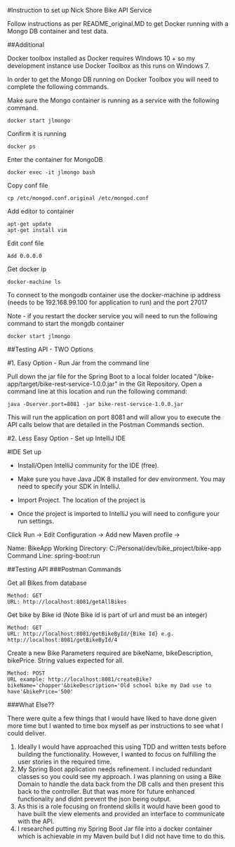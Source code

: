 #Instruction to set up Nick Shore Bike API Service

Follow instructions as per README_original.MD to get Docker running with a Mongo DB container and test data.

##Additional

Docker toolbox installed as Docker requires WIndows 10 + so my development instance use Docker Toolbox as this runs on Windows 7.

In order to get the Mongo DB running on Docker Toolbox you will need to complete the following commands.

Make sure the Mongo container is running as a service with the following command.
```
docker start jlmongo
```

Confirm it is running
```
docker ps
```

Enter the container for MongoDB
```
docker exec -it jlmongo bash
```

Copy conf file
```
cp /etc/mongod.conf.original /etc/mongod.conf
```

Add editor to container
```
apt-get update
apt-get install vim
```

Edit conf file
```
Add 0.0.0.0
```

Get docker ip
```
docker-machine ls
```

To connect to the mongodb container use the docker-machine ip address (needs to be 192.168.99.100 for application to run) and the port 27017

Note - if you restart the docker service you will need to run the following command to start the mongdb container
```
docker start jlmongo
```

##Testing API - TWO Options

#1. Easy Option - Run Jar from the command line

Pull down the jar file for the Spring Boot to a local folder located "/bike-app/target/bike-rest-service-1.0.0.jar" in the Git Repository.  Open a command line at this location and run the following command:
```
java -Dserver.port=8081 -jar bike-rest-service-1.0.0.jar
```

This will run the application on port 8081 and will allow you to execute the API calls below that are detailed in the Postman Commands section. 


#2. Less Easy Option - Set up IntelliJ IDE

#IDE Set up
- Install/Open IntelliJ community for the IDE (free).

- Make sure you have Java JDK 8 installed for dev environment.  You may need to specify your SDK in IntelliJ.

- Import Project.  The location of the project is 

- Once the project is imported to IntelliJ you will need to configure your run settings.

Click Run -> Edit Configuration -> Add new Maven profile ->

Name: BikeApp
Working Directory: C:/Personal/dev/bike_project/bike-app
Command Line: spring-boot:run

##Testing API
###Postman Commands

Get all Bikes from database
```
Method: GET
URL: http://localhost:8081/getAllBikes
```

Get bike by Bike id (Note Bike id is part of url and must be an integer)
```
Method: GET
URL: http://localhost:8081/getBikeById/{Bike Id} e.g. http://localhost:8081/getBikeById/4
```

Create a new Bike 
Parameters required are bikeName, bikeDescription, bikePrice.  String values expected for all.
```
Method: POST
URL example: http://localhost:8081/createBike?bikeName='chopper'&bikeDescription='Old school bike my Dad use to have'&bikePrice='500'
```


###What Else??

There were quite a few things that I would have liked to have done given more time but I wanted to time box myself as per instructions to see what I could deliver.

1.  Ideally I would have approached this using TDD and written tests before building the functionality.  However, I wanted to focus on fulfilling the user stories in the required time.
2.  My Spring Boot application needs refinement.  I included redundant classes so you could see my approach.  I was planning on using a Bike Domain to handle the data back from the DB calls and then present this back to the controller.  But that was more for future enhanced functionality and didnt prevent the json being output.
3.  As this is a role focusing on frontend skills it would have been good to have built the view elements and provided an interface to communicate with the API.
4.  I researched putting my Spring Boot Jar file into a docker container which is achievable in my Maven build but I did not have time to do this.







